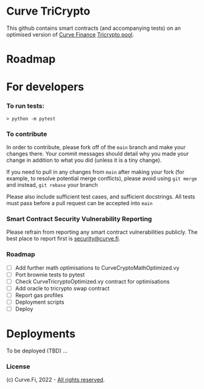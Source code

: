 # Curve TriCrypto

This github contains smart contracts (and accompanying tests) on an optimised version of [Curve Finance](https://curve.exchange/) [Tricrypto pool](https://etherscan.io/address/0xd51a44d3fae010294c616388b506acda1bfaae46).

# Roadmap

# For developers

### To run tests:

```
> python -m pytest
```

### To contribute

In order to contribute, please fork off of the `main` branch and make your changes there. Your commit messages should detail why you made your change in addition to what you did (unless it is a tiny change).

If you need to pull in any changes from `main` after making your fork (for example, to resolve potential merge conflicts), please avoid using `git merge` and instead, `git rebase` your branch

Please also include sufficient test cases, and sufficient docstrings. All tests must pass before a pull request can be accepted into `main`

### Smart Contract Security Vulnerability Reporting

Please refrain from reporting any smart contract vulnerabilities publicly. The best place to report first is [security@curve.fi](mailto:security@curve.fi).

### Roadmap

- [ ] Add further math optimisations to CurveCryptoMathOptimized.vy
- [ ] Port brownie tests to pytest
- [ ] Check CurveTricryptoOptimized.vy contract for optimisations
- [ ] Add oracle to tricrypto swap contract
- [ ] Report gas profiles
- [ ] Deployment scripts
- [ ] Deploy

# Deployments

To be deployed (TBD) ...

### License

(c) Curve.Fi, 2022 - [All rights reserved](LICENSE).
